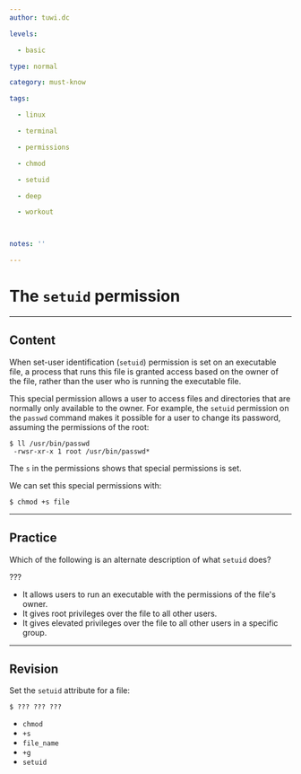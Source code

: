 ```yaml
---
author: tuwi.dc

levels:

  - basic

type: normal

category: must-know

tags:

  - linux

  - terminal

  - permissions

  - chmod

  - setuid

  - deep

  - workout



notes: ''

---
```


# The `setuid` permission

---

## Content

When set-user identification (`setuid`) permission is set on an executable file, a process that runs this file is granted access based on the owner of the file, rather than the user who is running the executable file.

This special permission allows a user to access files and directories that are normally only available to the owner. For example, the `setuid` permission on the `passwd` command makes it possible for a user to change its password, assuming the permissions of the root:

```
$ ll /usr/bin/passwd
 -rwsr-xr-x 1 root /usr/bin/passwd*
```

The `s` in the permissions shows that special permissions is set.

We can set this special permissions with:

```
$ chmod +s file
```

---

## Practice

Which of the following is an alternate description of what `setuid` does?

???

- It allows users to run an executable with the permissions of the file's owner.
- It gives root privileges over the file to all other users.
- It gives elevated privileges over the file to all other users in a specific group.

---

## Revision

Set the `setuid` attribute for a file:

```
$ ??? ??? ???
```

- `chmod`
- `+s`
- `file_name`
- `+g`
- `setuid`
